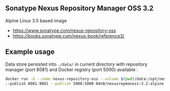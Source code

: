 ## Sonatype Nexus Repository Manager OSS 3.2

Alpine Linux 3.5 based image

*   https://www.sonatype.com/nexus-repository-oss
*   https://books.sonatype.com/nexus-book/reference3/

## Example usage

Data store persisted into ```./data/``` in current directory with repository manager (port 8081) and Docker registry (port 5000) available :

```bash
docker run -d --name nexus-repository-oss --volume $(pwd)/data:/opt/nexus-data \
--publish 8081:8081 --publish 5000:5000 04n0/nexusrepmanoss:3.2-alpine
```
